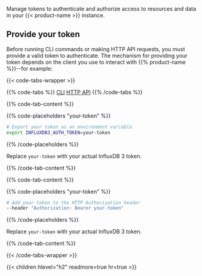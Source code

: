 Manage tokens to authenticate and authorize access to resources and data in your {{< product-name >}} instance.

## Provide your token

Before running CLI commands or making HTTP API requests, you must provide a valid token to authenticate.
The mechanism for providing your token depends on the client you use to interact with {{% product-name %}}--for example:

{{< code-tabs-wrapper >}}

{{% code-tabs %}}
[CLI](#cli-auth)
[HTTP API](#http-api-auth)
{{% /code-tabs %}}

{{% code-tab-content %}}

{{% code-placeholders "your-token" %}}
```bash
# Export your token as an environment variable
export INFLUXDB3_AUTH_TOKEN=your-token
```
{{% /code-placeholders %}}

Replace `your-token` with your actual InfluxDB 3 token.

{{% /code-tab-content %}}

{{% code-tab-content %}}

{{% code-placeholders "your-token" %}}

```bash
# Add your token to the HTTP Authorization header
--header "Authorization: Bearer your-token"
```

{{% /code-placeholders %}}

Replace `your-token` with your actual InfluxDB 3 token.

{{% /code-tab-content %}}

{{< /code-tabs-wrapper >}}

{{< children hlevel="h2" readmore=true hr=true >}}
